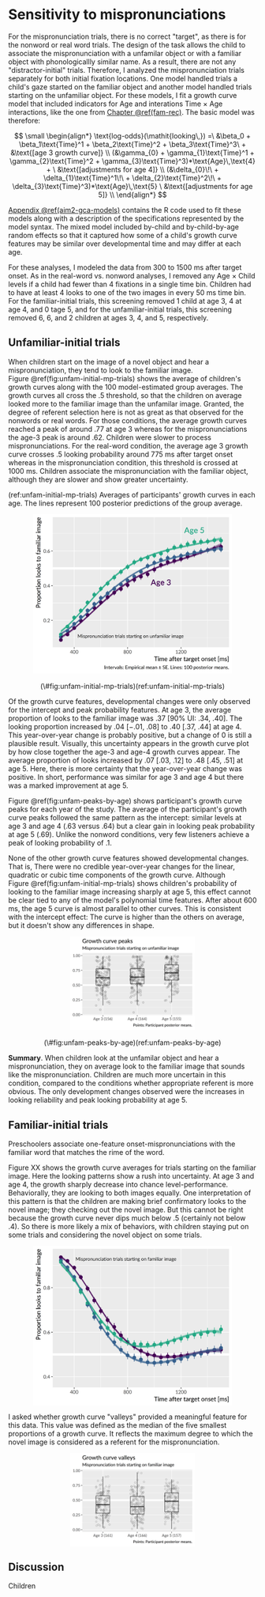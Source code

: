 
Sensitivity to mispronunciations
=======================================================================









For the mispronunciation trials, there is no correct "target", as there
is for the nonword or real word trials. The design of the task allows
the child to associate the mispronunciation with a unfamilar object or
with a familiar object with phonologicallly similar name. As a result,
there are not any "distractor-initial" trials. Therefore, I analyzed the
mispronunciation trials separately for both initial fixation locations.
One model handled trials a child's gaze started on the familiar object
and another model handled trials starting on the unfamiliar object. For
these models, I fit a growth curve model that included indicators for
Age and interations Time × Age interactions, like the one from
[Chapter \@ref(fam-rec)](#fam-rec). The basic model was therefore:

$$
\small
\begin{align*}
   \text{log-odds}(\mathit{looking\,}) =\
    &\beta_0 + 
      \beta_1\text{Time}^1 + 
      \beta_2\text{Time}^2 + 
      \beta_3\text{Time}^3\ + 
      &\text{[age 3 growth curve]} \\
    (&\gamma_{0} + 
      \gamma_{1}\text{Time}^1 + 
      \gamma_{2}\text{Time}^2 +
      \gamma_{3}\text{Time}^3)*\text{Age}\,\text{4} + \
      &\text{[adjustments for age 4]} \\
    (&\delta_{0}\!\ + 
      \delta_{1}\text{Time}^1\!\ + 
      \delta_{2}\text{Time}^2\!\ +
      \delta_{3}\text{Time}^3)*\text{Age}\,\text{5} \
      &\text{[adjustments for age 5]} \\
\end{align*}
$$

[Appendix \@ref(aim2-gca-models)](#aim2-gca-models) contains the R code
used to fit these models along with a description of the specifications
represented by the model syntax. The mixed model included by-child and
by-child-by-age random effects so that it captured how some of a child's
growth curve features may be similar over developmental time
and may differ at each age.

For these analyses, I modeled the data from 300
to 1500 ms after target onset. As in the real-word vs.
nonword analyses, I removed any Age × Child levels if a child had fewer
than 4 fixations in a single time bin. Children had to have at least 4
looks to one of the two images in every 50 ms time bin. For the
familiar-initial trials, this screening removed 1
child at age 3, 4 at age 4, and
0 tage 5, and for the unfamiliar-initial trials,
this screening removed 6, 6, and
2 children at ages 3, 4, and 5, respectively.


## Unfamiliar-initial trials











When children start on the image of a novel object and hear a
mispronunciation, they tend to look to the familiar image.
Figure \@ref(fig:unfam-initial-mp-trials) shows the average of
children's growth curves along with the 100 model-estimated group
averages. The growth curves all cross the .5 threshold, so that the
children on average looked more to the familiar image than the unfamilar
image. Granted, the degree of referent selection here is not as great as
that observed for the nonwords or real words. For those conditions, the
average growth curves reached a peak of around .77 at age 3 whereas for
the mispronunciations the age-3 peak is around .62. Children were slower
to process mispronunciations. For the real-word condition, the average
age 3 growth curve crosses .5 looking probability around 775 ms after
target onset whereas in the mispronunciation condition, this threshold
is crossed at 1000 ms. Children associate the mispronunciation with the
familiar object, although they are slower and show greater uncertainty.

(ref:unfam-initial-mp-trials) Averages of participants' growth curves in
each age. The lines represent 100 posterior predictions of
the group average. 

<div class="figure" style="text-align: center">
<img src="23-mispronunciations-notebook_files/figure-html/unfam-initial-mp-trials-1.png" alt="(ref:unfam-initial-mp-trials)" width="80%" />
<p class="caption">(\#fig:unfam-initial-mp-trials)(ref:unfam-initial-mp-trials)</p>
</div>

Of the growth curve features, developmental changes were only observed
for the intercept and peak probability features. At age 3, the average
proportion of looks to the familiar image was
.37 [90% UI: .34, .40]. The looking proportion increased by
.04 [&minus;.01, .08] to .40 [.37, .44] at
age 4. This year-over-year change is probably positive, but a change
of 0 is still a plausible result. Visually, this uncertainty appears in
the growth curve plot by how close together the age-3 and age-4 growth
curves appear. The average proportion of looks increased by
.07 [.03, .12] to .48 [.45, .51] at
age 5. Here, there is more certainty that the year-over-year change was
positive. In short, performance was similar for age 3 and age 4 but
there was a marked improvement at age 5.

Figure \@ref(fig:unfam-peaks-by-age) shows participant's growth curve
peaks for each year of the study. The average of the participant's
growth curve peaks followed the same pattern as the intercept: similar
levels at age 3 and age 4 (.63 versus
.64) but a clear gain in looking peak probability
at age 5 (.69). Unlike the nonword conditions,
very few listeners achieve a peak of looking probability of .1.

None of the other growth curve features showed developmental changes.
That is, There were no credible year-over-year changes for the linear,
quadratic or cubic time components of the growth curve. Although
Figure \@ref(fig:unfam-initial-mp-trials) shows children's probability
of looking to the familiar image increasing sharply at age 5, this
effect cannot be clear tied to any of the model's polynomial time
features. After about 600 ms, the age 5 curve is almost parallel to
other curves. This is consistent with the intercept effect: The
curve is higher than the others on average, but it doesn't show any
differences in shape.

<div class="figure" style="text-align: center">
<img src="23-mispronunciations-notebook_files/figure-html/unfam-peaks-by-age-1.png" alt="(ref:unfam-peaks-by-age)" width="50%" />
<p class="caption">(\#fig:unfam-peaks-by-age)(ref:unfam-peaks-by-age)</p>
</div>

**Summary**. When children look at the unfamilar object and hear a
mispronunciation, they on average look to the familiar image that sounds
like the mispronunciation. Children are much more uncertain in this
condition, compared to the conditions whether appropriate referent is
more obvious. The only development changes observed were the increases
in looking reliability and peak looking probability at age 5.


## Familiar-initial trials

Preschoolers associate one-feature onset-mispronunciations with the
familiar word that matches the rime of the word. 

Figure XX shows the growth curve averages for trials starting on the
familiar image. Here the looking patterns show a rush into uncertainty.
At age 3 and age 4, the growth sharply decrease into chance
level-performance. Behaviorally, they are looking to both images
equally. One interpretation of this pattern is that the children are
making brief confirmatory looks to the novel image; they checking out
the novel image. But this cannot be right because the growth curve never
dips much below .5 (certainly not below .4). So there is more likely a
mix of behaviors, with children staying put on some trials and
considering the novel object on some trials.

<img src="23-mispronunciations-notebook_files/figure-html/fam-initial-mp-trials-1.png" width="80%" style="display: block; margin: auto;" />



I asked whether growth curve "valleys" provided a meaningful feature for
this data. This value was defined as the median of the five smallest
proportions of a growth curve. It reflects the maximum degree to which
the novel image is considered as a referent for the mispronunciation.


<img src="23-mispronunciations-notebook_files/figure-html/fam-peaks-by-age-1.png" width="50%" style="display: block; margin: auto;" />






## Discussion

Children





